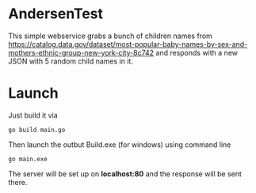 # AndersenTest
This simple webservice grabs a bunch of children names from 
https://catalog.data.gov/dataset/most-popular-baby-names-by-sex-and-mothers-ethnic-group-new-york-city-8c742
and responds with a new JSON with 5 random child names in it.
# Launch
Just build it via
```
go build main.go
```
Then launch the outbut Build.exe (for windows) using command line
```
go main.exe
```
The server will be set up on **localhost:80** and the response will be sent there.
